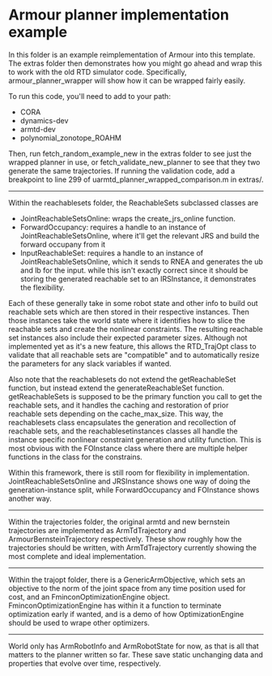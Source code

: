 # Armour planner implementation example

In this folder is an example reimplementation of Armour into this template.
The extras folder then demonstrates how you might go ahead and wrap this to work with the old RTD simulator code.
Specifically, armour_planner_wrapper will show how it can be wrapped fairly easily.

To run this code, you'll need to add to your path:

- CORA
- dynamics-dev
- armtd-dev
- polynomial_zonotope_ROAHM

Then, run fetch_random_example_new in the extras folder to see just the wrapped planner in use, or fetch_validate_new_planner to see that they two generate the same trajectories.
If running the validation code, add a breakpoint to line 299 of uarmtd_planner_wrapped_comparison.m in extras/.

---

Within the reachablesets folder, the ReachableSets subclassed classes are

- JointReachableSetsOnline: wraps the create_jrs_online function.
- ForwardOccupancy: requires a handle to an instance of JointReachableSetsOnline, where it'll get the relevant JRS and build the forward occupany from it
- InputReachableSet: requires a handle to an instance of JointReachableSetsOnline, which it sends to RNEA and generates the ub and lb for the input. while this isn't exactly correct since it should be storing the generated reachable set to an IRSInstance, it demonstrates the flexibility.

Each of these generally take in some robot state and other info to build out reachable sets which are then stored in their respective instances.
Then those instances take the world state where it identifies how to slice the reachable sets and create the nonlinear constraints.
The resulting reachable set instances also include their expected parameter sizes.
Although not implemented yet as it's a new feature, this allows the RTD_TrajOpt class to validate that all reachable sets are "compatible" and to automatically resize the parameters for any slack variables if wanted.

Also note that the reachablesets do not extend the getReachableSet function, but instead extend the generateReachableSet function.
getReachableSets is supposed to be the primary function you call to get the reachable sets, and it handles the caching and restoration of prior reachable sets depending on the cache_max_size.
This way, the reachablesets class encapsulates the generation and recollection of reachable sets, and the reachablesetinstances classes all handle the instance specific nonlinear constraint generation and utility function.
This is most obvious with the FOInstance class where there are multiple helper functions in the class for the constrains.

Within this framework, there is still room for flexibility in implementation.
JointReachableSetsOnline and JRSInstance shows one way of doing the generation-instance split, while ForwardOccupancy and FOInstance shows another way.

---

Within the trajectories folder, the original armtd and new bernstein trajectories are implemented as ArmTdTrajectory and ArmourBernsteinTrajectory respectively.
These show roughly how the trajectories should be written, with ArmTdTrajectory currently showing the most complete and ideal implementation.

---

Within the trajopt folder, there is a GenericArmObjective, which sets an objective to the norm of the joint space from any time position used for cost, and an FminconOptimizationEngine object.
FminconOptimizationEngine has within it a function to terminate optimization early if wanted, and is a demo of how OptimizationEngine should be used to wrape other optimizers.

---

World only has ArmRobotInfo and ArmRobotState for now, as that is all that matters to the planner written so far.
These save static unchanging data and properties that evolve over time, respectively.